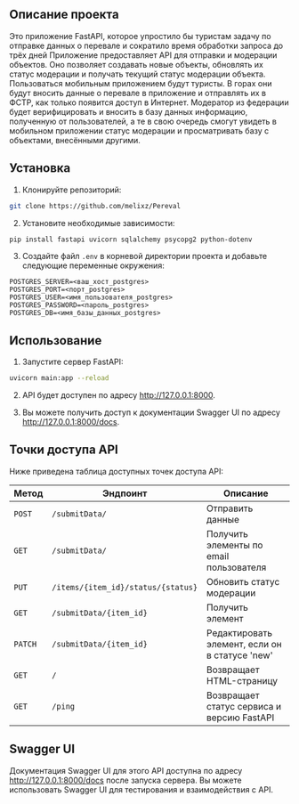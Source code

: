 ## Описание проекта 

Это приложение FastAPI, которое упростило бы туристам задачу по отправке данных о перевале и сократило время обработки запроса до трёх дней
Приложение предоставляет API для отправки и модерации объектов. Оно позволяет создавать новые объекты, обновлять их статус модерации и получать текущий статус модерации объекта.
Пользоваться мобильным приложением будут туристы. В горах они будут вносить данные о перевале в приложение и отправлять их в ФСТР, как только появится доступ в Интернет.
Модератор из федерации будет верифицировать и вносить в базу данных информацию, полученную от пользователей, а те в свою очередь смогут увидеть в мобильном приложении статус модерации и просматривать базу с объектами, внесёнными другими.

## Установка

1. Клонируйте репозиторий:

```bash
git clone https://github.com/melixz/Pereval
```

2. Установите необходимые зависимости:

```bash
pip install fastapi uvicorn sqlalchemy psycopg2 python-dotenv
```

3. Создайте файл `.env` в корневой директории проекта и добавьте следующие переменные окружения:

```
POSTGRES_SERVER=<ваш_хост_postgres>
POSTGRES_PORT=<порт_postgres>
POSTGRES_USER=<имя_пользователя_postgres>
POSTGRES_PASSWORD=<пароль_postgres>
POSTGRES_DB=<имя_базы_данных_postgres>
```

## Использование

1. Запустите сервер FastAPI:

```bash
uvicorn main:app --reload
```

2. API будет доступен по адресу http://127.0.0.1:8000.

3. Вы можете получить доступ к документации Swagger UI по адресу http://127.0.0.1:8000/docs.

## Точки доступа API

Ниже приведена таблица доступных точек доступа API:

| Метод  | Эндпоинт                          | Описание                     |
|--------|-----------------------------------|------------------------------|
| `POST` | `/submitData/`                    | Отправить данные             |
| `GET`  | `/submitData/`                    | Получить элементы по email пользователя |
| `PUT`  | `/items/{item_id}/status/{status}`| Обновить статус модерации    |
| `GET`  | `/submitData/{item_id}`           | Получить элемент             |
| `PATCH`| `/submitData/{item_id}`           | Редактировать элемент, если он в статусе 'new'       |
| `GET`  | `/`                               | Возвращает HTML-страницу     |
| `GET`  | `/ping`                           | Возвращает статус сервиса и версию FastAPI |


## Swagger UI

Документация Swagger UI для этого API доступна по адресу http://127.0.0.1:8000/docs после запуска сервера. Вы можете использовать Swagger UI для тестирования и взаимодействия с API.
